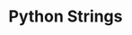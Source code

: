 ---
layout: post
title: "Python Strings"
sub-title: "A Comprehensive Guide to Python Data Structures + Examples and Best Practices"
tags: "python basics tutorial"
category: "python-101"
---